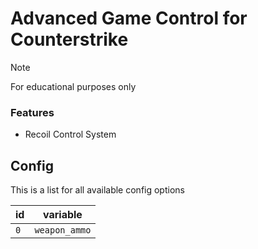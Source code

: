 # Advanced Game Control for Counterstrike

> [!NOTE]
> For educational purposes only

### Features

- Recoil Control System

## Config

This is a list for all available config options

| id | variable |
| --- | --- |
| `0` | `weapon_ammo` |

